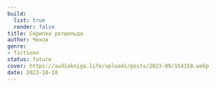 ```yaml
---
build:
  list: true
  render: false
title: Скрипка ротшильда
author: Чехов
genre:
- fictionn
status: future
cover: https://audiokniga.life/uploads/posts/2023-09/154158.webp
date: 2023-10-18
---
```


